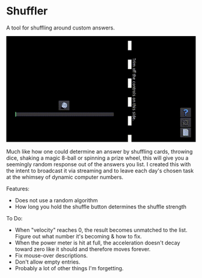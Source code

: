 # Shuffler
A tool for shuffling around custom answers.

![alt text](https://raw.githubusercontent.com/agameraaron/shuffler/master/demo%200.gif)

Much like how one could determine an answer by shuffling cards, throwing dice, shaking a magic 8-ball or spinning a prize wheel, this will give you a seemingly random response out of the answers you list. I created this with the intent to broadcast it via streaming and to leave each day's chosen task at the whimsey of dynamic computer numbers. 

Features:
- Does not use a random algorithm
- How long you hold the shuffle button determines the shuffle strength

To Do:
- When "velocity" reaches 0, the result becomes unmatched to the list. Figure out what number it's becoming & how to fix.
- When the power meter is hit at full, the acceleration doesn't decay toward zero like it should and therefore moves forever.
- Fix mouse-over descriptions.
- Don't allow empty entries.
- Probably a lot of other things I'm forgetting.
